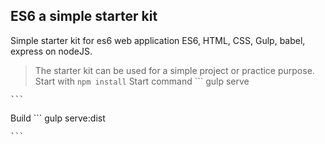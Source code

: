 ## ES6 a simple starter kit
Simple starter kit for es6 web application  ES6, HTML, CSS, Gulp, babel, express on nodeJS.
 > The starter kit can be used for a simple project or practice purpose.<br>
 Start with
    ```
 npm install
    ```
 Start command
    ```
  gulp serve

    ```
  Build
    ```
    gulp serve:dist

    ```

